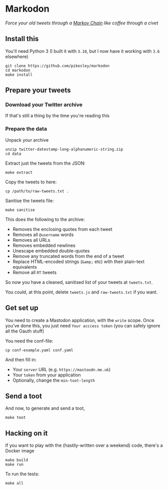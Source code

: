 # Markodon

_Force your old tweets through a [Markov Chain](https://en.wikipedia.org/wiki/Markov_chain) like coffee through a civet_

## Install this

You'll need Python 3 (I built it with `3.10`, but I now have it working with `3.6` elsewhere)

```
git clone https://github.com/pikesley/markodon
cd markodon
make install
```
## Prepare your tweets

### Download your Twitter archive

If that's still a thing by the time you're reading this

### Prepare the data

Unpack your archive

```
unzip twitter-datestamp-long-alphanumeric-string.zip
cd data
```

Extract just the tweets from the JSON:

```
make extract
```

Copy the tweets to here:

```
cp /path/to/raw-tweets.txt .
```

Sanitise the tweets file:

```
make sanitise
```

This does the following to the archive:

* Removes the enclosing quotes from each tweet
* Removes all `@username` words
* Removes all URLs
* Removes embedded newlines
* Unescape embedded double-quotes
* Remove any truncated words from the end of a tweet
* Replace HTML-encoded strings (`&amp;` etc) with their plain-text equivalents
* Remove all `RT` tweets

So now you have a cleaned, sanitised list of your tweets at `tweets.txt`.

You could, at this point, delete `tweets.js` and `raw-tweets.txt` if you want.

## Get set up

You need to create a Mastodon application, with the `write` scope. Once you've done this, you just need `Your acccess token` (you can safely ignore all the Oauth stuff)

You need the conf-file:

```
cp conf-example.yaml conf.yaml
```

And then fill in:

* Your `server` URL (e.g. `https://mastoodn.me.uk`)
* Your `token` from your application
* Optionally, change the `min-toot-length`

## Send a toot

And now, to generate and send a toot,

```
make toot
```

## Hacking on it

If you want to play with the (hastily-written over a weekend) code, there's a Docker image

```
make build
make run
```

To run the tests:

```
make all
```
